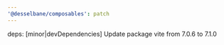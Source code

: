 ```yaml
---
'@desselbane/composables': patch
---
```


deps: [minor|devDependencies] Update package vite from 7.0.6 to 7.1.0
